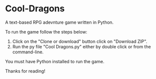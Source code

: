 # Cool-Dragons

A text-based RPG adevnture game written in Python.

To run the game follow the steps below:
1. Click on the "Clone or download" button click on "Download ZIP".
2. Run the py file "Cool Dragons.py" either by double click or from the command-line.

You must have Python installed to run the game.

Thanks for reading!
